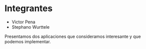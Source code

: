 # Integrantes

- Victor Pena
- Stephano Wurttele

Presentamos dos aplicaciones que consideramos interesante y que podemos implementar.